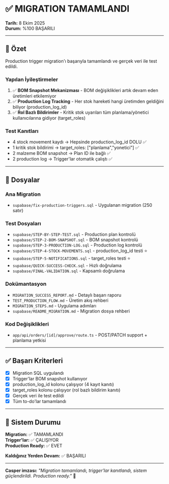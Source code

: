 # ✅ MIGRATION TAMAMLANDI

**Tarih:** 8 Ekim 2025  
**Durum:** %100 BAŞARILI

---

## 🎯 Özet

Production trigger migration'ı başarıyla tamamlandı ve gerçek veri ile test edildi.

### Yapılan İyileştirmeler

1. ✅ **BOM Snapshot Mekanizması** - BOM değişiklikleri artık devam eden üretimleri etkilemiyor
2. ✅ **Production Log Tracking** - Her stok hareketi hangi üretimden geldiğini biliyor (production_log_id)
3. ✅ **Rol Bazlı Bildirimler** - Kritik stok uyarıları tüm planlama/yönetici kullanıcılarına gidiyor (target_roles)

### Test Kanıtları

- 4 stock movement kaydı → Hepsinde production_log_id DOLU ✅
- 1 kritik stok bildirimi → target_roles: ["planlama","yonetici"] ✅
- 2 malzeme BOM snapshot → Plan ID ile bağlı ✅
- 2 production log → Trigger'lar otomatik çalıştı ✅

---

## 📁 Dosyalar

### Ana Migration
- `supabase/fix-production-triggers.sql` - Uygulanan migration (250 satır)

### Test Dosyaları
- `supabase/STEP-BY-STEP-TEST.sql` - Production plan kontrolü
- `supabase/STEP-2-BOM-SNAPSHOT.sql` - BOM snapshot kontrolü
- `supabase/STEP-3-PRODUCTION-LOG.sql` - Production log kontrolü
- `supabase/STEP-4-STOCK-MOVEMENTS.sql` - production_log_id testi ⭐
- `supabase/STEP-5-NOTIFICATIONS.sql` - target_roles testi ⭐
- `supabase/QUICK-SUCCESS-CHECK.sql` - Hızlı doğrulama
- `supabase/FINAL-VALIDATION.sql` - Kapsamlı doğrulama

### Dokümantasyon
- `MIGRATION_SUCCESS_REPORT.md` - Detaylı başarı raporu
- `TEST_PRODUCTION_FLOW.md` - Üretim akış rehberi
- `MIGRATION_STEPS.md` - Uygulama adımları
- `supabase/README_MIGRATION.md` - Migration dosya rehberi

### Kod Değişiklikleri
- `app/api/orders/[id]/approve/route.ts` - POST/PATCH support + planlama yetkisi

---

## ✅ Başarı Kriterleri

- [x] Migration SQL uygulandı
- [x] Trigger'lar BOM snapshot kullanıyor
- [x] production_log_id kolonu çalışıyor (4 kayıt kanıtı)
- [x] target_roles kolonu çalışıyor (rol bazlı bildirim kanıtı)
- [x] Gerçek veri ile test edildi
- [x] Tüm to-do'lar tamamlandı

---

## 🚀 Sistem Durumu

**Migration:** ✅ TAMAMLANDI  
**Trigger'lar:** ✅ ÇALIŞIYOR  
**Production Ready:** ✅ EVET  

**Kaldığınız Yerden Devam:** ✅ BAŞARILI

---

**Casper imzası:** *"Migration tamamlandı, trigger'lar kanıtlandı, sistem güçlendirildi. Production ready."* 🎯

